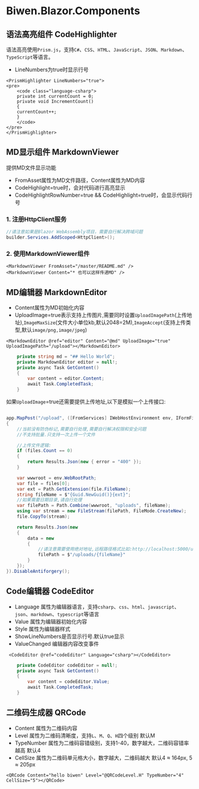 ﻿# Biwen.Blazor.Components

## 语法高亮组件 CodeHighlighter
语法高亮使用`Prism.js`，支持`C#`、`CSS`、`HTML`、`JavaScript`、`JSON`、`Markdown`、`TypeScript`等语言。

- LineNumbers为true时显示行号

```razor
<PrismHighlighter LineNumbers="true">
<pre>
	<code class="language-csharp">
	private int currentCount = 0;
	private void IncrementCount()
	{
	currentCount++;
	}
	</code>
</pre>
</PrismHighlighter>
```


## MD显示组件 MarkdownViewer
提供MD文件显示功能

- FromAsset属性为MD文件路径，Content属性为MD内容
- CodeHighlight=true时，会对代码进行高亮显示
- CodeHighlightRowNumber=true && CodeHighlight=true时，会显示代码行号

### 1. 注册HttpClient服务
```csharp
//请注意如果是Blazor WebAssembly项目，需要自行解决跨域问题
builder.Services.AddScoped<HttpClient>();
```
### 2. 使用MarkdownViewer组件
```razor
<MarkdownViewer FromAsset="/master/README.md" />
<MarkdownViewer Content="* 也可以这样传递MD" />
```

## MD编辑器 MarkdownEditor
- Content属性为MD初始化内容
- UploadImage=true表示支持上传图片,需要同时设置`UploadImagePath`(上传地址),`ImageMaxSize`(文件大小单位kb,默认2048=2M),`ImageAccept`(支持上传类型,默认`image/png,image/jpeg`)

```razor
<MarkdownEditor @ref="editor" Content="@md" UploadImage="true" UploadImagePath="/upload"></MarkdownEditor>
```
```csharp
    private string md = "## Hello World";
    private MarkdownEditor editor = null!;
    private async Task GetContent()
    {
        var content = editor.Content;
        await Task.CompletedTask;
    }
```
如果`UploadImage`=true还需要提供上传地址,以下是模拟一个上传接口:
```csharp

app.MapPost("/upload", ([FromServices] IWebHostEnvironment env, IFormFileCollection files) =>
{
    //当前没有防伪标记,需要自行处理,需要自行解决权限和安全问题
    //不支持批量.只支持一次上传一个文件

    //上传文件逻辑:
    if (files.Count == 0)
    {
        return Results.Json(new { error = "400" });
    }

    var wwwroot = env.WebRootPath;
    var file = files[0];
    var ext = Path.GetExtension(file.FileName);
    string fileName = $"{Guid.NewGuid()}{ext}";
    //如果需要日期目录,请自行处理
    var filePath = Path.Combine(wwwroot, "uploads", fileName);
    using var stream = new FileStream(filePath, FileMode.CreateNew);
    file.CopyTo(stream);

    return Results.Json(new
    {
        data = new
        {
            //请注意需要使用绝对地址,远程路径格式比如:http://localhost:5000/uploads/xxx.png
            filePath = $"/uploads/{fileName}"
        }
    });
}).DisableAntiforgery();

```

## Code编辑器 CodeEditor
- Language 属性为编辑器语言，支持`csharp`、`css`、`html`、`javascript`、`json`、`markdown`、`typescript`等语言
- Value 属性为编辑器初始化内容
- Style 属性为编辑器样式
- ShowLineNumbers是否显示行号.默认true显示
- ValueChanged 编辑器内容改变事件
```razor
 <CodeEditor @ref="codeEditor" Language="csharp"></CodeEditor>
```
```csharp
    private CodeEditor codeEditor = null!;
    private async Task GetContent()
    {
        var content = codeEditor.Value;
        await Task.CompletedTask;
    }
```

## 二维码生成器 QRCode
- Content 属性为二维码内容
- Level 属性为二维码清晰度，支持`L`、`M`、`Q`、`H`四个级别 默认M
- TypeNumber 属性为二维码容错级别，支持1-40，数字越大，二维码容错率越高 默认4
- CellSize 属性为二维码单元格大小，数字越大，二维码越大 默认4 ≈ 164px, 5 ≈ 205px

```razor
<QRCode Content="hello biwen" Level="@QRCodeLevel.H" TypeNumber="4" CellSize="5"></QRCode>
```
